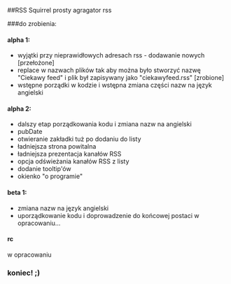 ##RSS Squirrel
prosty agragator rss

###do zrobienia:

#### alpha 1:
- wyjątki przy nieprawidłowych adresach rss - dodawanie nowych [przełożone] 
- replace w nazwach plików tak aby można było stworzyć nazwę "Ciekawy feed" i plik był zapisywany jako "ciekawyfeed.rss" [zrobione]
- wstępne porządki w kodzie i wstępna zmiana części nazw na język angielski

#### alpha 2:

- dalszy etap porządkowania kodu i zmiana nazw na angielski
- pubDate
- otwieranie zakładki tuż po dodaniu do listy
- ładniejsza strona powitalna
- ładniejsza prezentacja kanałów RSS
- opcja odświeżania kanałów RSS z listy
- dodanie tooltip'ów
- okienko "o programie"


#### beta 1:
- zmiana nazw na język angielski
- uporządkowanie kodu i doprowadzenie do końcowej postaci
w opracowaniu...

#### rc
w opracowaniu

### koniec! ;)
